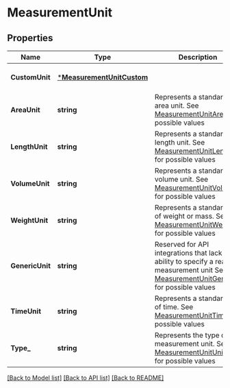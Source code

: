 # MeasurementUnit

## Properties
Name | Type | Description | Notes
------------ | ------------- | ------------- | -------------
**CustomUnit** | [***MeasurementUnitCustom**](MeasurementUnitCustom.md) |  | [optional] [default to null]
**AreaUnit** | **string** | Represents a standard area unit. See [MeasurementUnitArea](#type-measurementunitarea) for possible values | [optional] [default to null]
**LengthUnit** | **string** | Represents a standard length unit. See [MeasurementUnitLength](#type-measurementunitlength) for possible values | [optional] [default to null]
**VolumeUnit** | **string** | Represents a standard volume unit. See [MeasurementUnitVolume](#type-measurementunitvolume) for possible values | [optional] [default to null]
**WeightUnit** | **string** | Represents a standard unit of weight or mass. See [MeasurementUnitWeight](#type-measurementunitweight) for possible values | [optional] [default to null]
**GenericUnit** | **string** | Reserved for API integrations that lack the ability to specify a real measurement unit See [MeasurementUnitGeneric](#type-measurementunitgeneric) for possible values | [optional] [default to null]
**TimeUnit** | **string** | Represents a standard unit of time. See [MeasurementUnitTime](#type-measurementunittime) for possible values | [optional] [default to null]
**Type_** | **string** | Represents the type of the measurement unit. See [MeasurementUnitUnitType](#type-measurementunitunittype) for possible values | [optional] [default to null]

[[Back to Model list]](../README.md#documentation-for-models) [[Back to API list]](../README.md#documentation-for-api-endpoints) [[Back to README]](../README.md)

